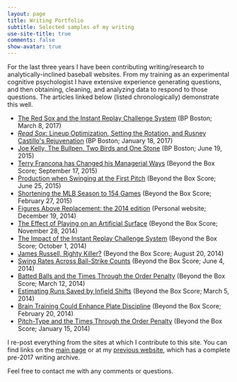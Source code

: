 ```yaml
---
layout: page
title: Writing Portfolio
subtitle: Selected samples of my writing
use-site-title: true
comments: false
show-avatar: true
---
```


For the last three years I have been contributing writing/research to analytically-inclined baseball websites. From my training 
as an experimental cognitive psychologist I have extensive experience generating questions, and then obtaining, cleaning,
and analyzing data to respond to those questions. The articles linked below (listed chronologically) demonstrate this well. 

- [The Red Sox and the Instant Replay Challenge System](http://boston.locals.baseballprospectus.com/2017/03/08/the-red-sox-and-the-instant-replay-challenge-system/)
(BP Boston; March 8, 2017)
- [*Read Sox*: Lineup Optimization, Setting the Rotation, and Rusney Castillo's Rejuvenation](http://boston.locals.baseballprospectus.com/2017/01/18/read-sox-lineup-optimization-setting-the-rotation-and-rusney-castillos-rejuvination/)
(BP Boston; January 18, 2017)
- [Joe Kelly, The Bullpen, Two Birds and One Stone](http://boston.locals.baseballprospectus.com/2015/06/19/joe-kelly-the-bullpen-two-birds-and-one-stone/)
(BP Boston; June 19, 2015)
- [Terry Francona has Changed his Managerial Ways](http://www.beyondtheboxscore.com/2015/9/17/9342009/terry-francona-run-environment-sacrifice-bunt-cleveland-indians-boston-red-sox?_ga=1.240945027.1662209441.1489188037)
 (Beyond the Box Score; September 17, 2015)
- [Production when Swinging at the First Pitch](http://www.beyondtheboxscore.com/2015/6/25/8842099/pitchers-hitters-first-pitch-OPS-tOPS-league-splits-strategy?_ga=1.132417166.1662209441.1489188037)
(Beyond the Box Score; June 25, 2015)
- [Shortening the MLB Season to 154 Games](http://www.beyondtheboxscore.com/2015/2/27/8118699/shortening-the-season-154-games-rob-manfred-baseball-injury-risk-schedule?_ga=1.174416162.1662209441.1489188037)
(Beyond the Box Score; February 27, 2015)
- [Figures Above Replacement: the 2014 edition](https://christopherteeter.wordpress.com/2014/12/19/figures-above-replacement-2014-edition-war-distribution-batters-pitchers/)
(Personal website; December 19, 2014)
- [The Effect of Playing on an Artificial Surface](http://www.beyondtheboxscore.com/2014/11/28/7296843/artificial-turf-age-curve-blue-jays-rays-baseball-woba?_ga=1.160727741.1662209441.1489188037)
(Beyond the Box Score; November 28, 2014)
- [The Impact of the Instant Replay Challenge System](http://www.beyondtheboxscore.com/2014/10/1/6876347/instant-replay-challenge-system-re24-baseball?_ga=1.94249245.1662209441.1489188037)
(Beyond the Box Score; October 1, 2014)
- [James Russell, Righty Killer?](http://www.beyondtheboxscore.com/2014/8/20/6046679/james-russell-platoon-split-sample-size-woba?_ga=1.132541838.1662209441.1489188037)
(Beyond the Box Score; August 20, 2014)
- [Swing Rates Across Ball-Strike Counts](http://www.beyondtheboxscore.com/2014/6/4/5776990/swing-rate-ball-strike-counts-swinging-strikes?_ga=1.128222732.1662209441.1489188037)
(Beyond the Box Score; June 4, 2014)
- [Batted Balls and the Times Through the Order Penalty](http://www.beyondtheboxscore.com/2014/3/12/5497406/times-through-the-order-revisited-gb-and-fb-pitchers?_ga=1.139224627.1662209441.1489188037)
(Beyond the Box Score; March 12, 2014)
- [Estimating Runs Saved by Infield Shifts](http://www.beyondtheboxscore.com/2014/3/5/5471442/estimating-number-of-runs-saved-by-infield-shifts?_ga=1.91578906.1662209441.1489188037)
(Beyond the Box Score; March 5, 2014)
- [Brain Training Could Enhance Plate Discipline](http://www.beyondtheboxscore.com/2014/2/20/5424728/training-the-brain-to-enhance-plate-discipline?_ga=1.91578906.1662209441.1489188037)
(Beyond the Box Score; February 20, 2014)
- [Pitch-Type and the Times Through the Order Penalty](http://www.beyondtheboxscore.com/2014/1/15/5308808/pitchers-pitch-type-arsenal-and-getting-through-the-order?_ga=1.154633656.1662209441.1489188037)
(Beyond the Box Score; January 15, 2014)


I re-post everything from the sites at which I contribute to this site. You can find links on the [main page]({{site.url}}) or at my [previous website](https://christopherteeter.wordpress.com/), 
which has a complete pre-2017 writing archive.

Feel free to contact me with any comments or questions.